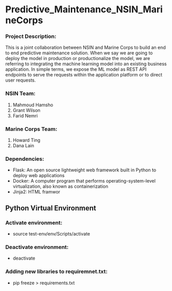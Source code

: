 # Predictive_Maintenance_NSIN_MarineCorps



### Project Description:
This is a joint collaboration between NSIN and Marine Corps to build an end to end predictive maintenance solution. When we say we are going to deploy the model in production or productionalize the model, we are referring to integrating the machine learning model into an existing business application. In simple terms, we expose the ML model as REST API endpoints to serve the requests within the application platform or to direct user requests. 



### NSIN Team:
1. Mahmoud Hamsho
2. Grant Wilson
3. Farid Nemri

### Marine Corps Team:
1. Howard Ting
2. Dana Lain


### Dependencies:
* Flask: An open source lightweight web framework built in Python to deploy web applications
* Docker: A computer program that performs operating-system-level virtualization, also known as containerization
* Jinja2: HTML framwor



## Python Virtual Environment
### Activate environment:
* source test-env/env/Scripts/activate

### Deactivate environment:
* deactivate

### Adding new libraries to requiremnet.txt:
* pip freeze > requirements.txt
